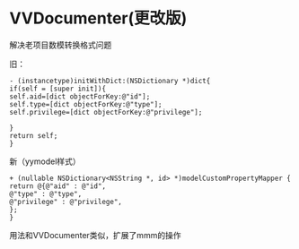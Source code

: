 # VVDocumenter(更改版)

解决老项目数模转换格式问题

旧：
```
- (instancetype)initWithDict:(NSDictionary *)dict{
if(self = [super init]){
self.aid=[dict objectForKey:@"id"];
self.type=[dict objectForKey:@"type"];
self.privilege=[dict objectForKey:@"privilege"];

}
return self;
}
```

新（yymodel样式）
```
+ (nullable NSDictionary<NSString *, id> *)modelCustomPropertyMapper {
return @{@"aid" : @"id",
@"type" : @"type",
@"privilege" : @"privilege",
};
}
```

用法和VVDocumenter类似，扩展了mmm的操作
